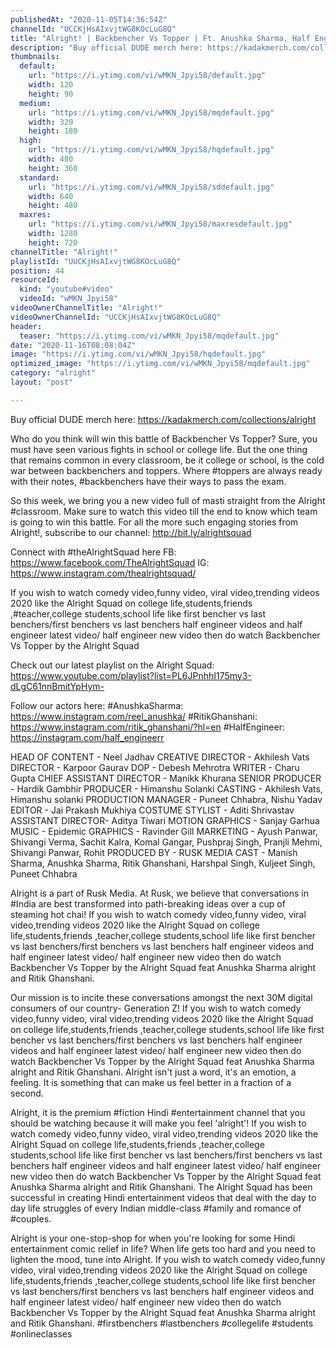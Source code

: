```yaml
---
publishedAt: "2020-11-05T14:36:54Z"
channelId: "UCCKjHsAIxvjtWG8KOcLuG8Q"
title: "Alright! | Backbencher Vs Topper | Ft. Anushka Sharma, Half Engineer & Ritik Ghanshani"
description: "Buy official DUDE merch here: https://kadakmerch.com/collections/alright\n\nWho do you think will win this battle of Backbencher Vs Topper? Sure, you must have seen various fights in school or college life. But the one thing that remains common in every classroom, be it college or school, is the cold war between backbenchers and toppers. Where #toppers are always ready with their notes, #backbenchers have their ways to pass the exam. \n\nSo this week, we bring you a new video full of masti straight from the Alright #classroom. Make sure to watch this video till the end to know which team is going to win this battle. For all the more such engaging stories from Alright!, subscribe to our channel: http://bit.ly/alrightsquad\n\nConnect with #theAlrightSquad here\nFB: https://www.facebook.com/TheAlrightSquad\nIG: https://www.instagram.com/thealrightsquad/\n\nIf you wish to watch comedy video,funny video, viral video,trending videos 2020 like the Alright Squad on college life,students,friends ,#teacher,college students,school life like first bencher vs last benchers/first benchers vs last benchers half engineer videos and half engineer latest video/ half engineer new video then do watch Backbencher Vs Topper by the Alright Squad \n\nCheck out our latest playlist on the Alright Squad: https://www.youtube.com/playlist?list=PL6JPnhhI175my3-dLgC61nnBmitYpHym-\n\nFollow our actors here:\n#AnushkaSharma: https://www.instagram.com/reel_anushka/\n#RitikGhanshani: https://www.instagram.com/ritik_ghanshani/?hl=en\n#HalfEngineer: https://instagram.com/half_engineerr \n\nHEAD OF CONTENT - Neel Jadhav\nCREATIVE DIRECTOR - Akhilesh Vats\nDIRECTOR - Karpoor Gaurav\nDOP - Debesh Mehrotra\nWRITER - Charu Gupta\nCHIEF ASSISTANT DIRECTOR - Manikk Khurana\nSENIOR PRODUCER - Hardik Gambhir\nPRODUCER - Himanshu Solanki\nCASTING - Akhilesh Vats, Himanshu solanki\nPRODUCTION MANAGER - Puneet Chhabra, Nishu Yadav\nEDITOR - Jai Prakash Mukhiya\nCOSTUME STYLIST - Aditi Shrivastav\nASSISTANT DIRECTOR- Aditya Tiwari\nMOTION GRAPHICS - Sanjay Garhua\nMUSIC - Epidemic\nGRAPHICS - Ravinder Gill\nMARKETING - Ayush Panwar, Shivangi Verma, Sachit Kalra, Komal Gangar, Pushpraj Singh, Pranjli Mehmi,\nShivangi Panwar, Rohit\nPRODUCED BY - RUSK MEDIA\nCAST - Manish Sharma, Anushka Sharma, Ritik Ghanshani, Harshpal Singh, Kuljeet Singh, Puneet\nChhabra\r\n\nAlright is a part of Rusk Media. At Rusk, we believe that conversations in #India are best transformed into path-breaking ideas over a cup of steaming hot chai! If you wish to watch comedy video,funny video, viral video,trending videos 2020 like the Alright Squad on college life,students,friends ,teacher,college students,school life like first bencher vs last benchers/first benchers vs last benchers half engineer videos and half engineer latest video/ half engineer new video then do watch Backbencher Vs Topper by the Alright Squad feat Anushka Sharma alright and Ritik Ghanshani. \n\nOur mission is to incite these conversations amongst the next 30M digital consumers of our country- Generation Z! If you wish to watch comedy video,funny video, viral video,trending videos 2020 like the Alright Squad on college life,students,friends ,teacher,college students,school life like first bencher vs last benchers/first benchers vs last benchers half engineer videos and half engineer latest video/ half engineer new video then do watch Backbencher Vs Topper by the Alright Squad feat Anushka Sharma alright and Ritik Ghanshani. Alright isn't just a word, it's an emotion, a feeling. It is something that can make us feel better in a fraction of a second.\n\nAlright, it is the premium #fiction Hindi #entertainment channel that you should be watching because it will make you feel 'alright'! If you wish to watch comedy video,funny video, viral video,trending videos 2020 like the Alright Squad on college life,students,friends ,teacher,college students,school life like first bencher vs last benchers/first benchers vs last benchers half engineer videos and half engineer latest video/ half engineer new video then do watch Backbencher Vs Topper by the Alright Squad feat Anushka Sharma alright and Ritik Ghanshani. The Alright Squad has been successful in creating Hindi entertainment videos that deal with the day to day life struggles of every Indian middle-class #family and romance of #couples.\n\nAlright is your one-stop-shop for when you're looking for some Hindi entertainment comic relief in life? When life gets too hard and you need to lighten the mood, tune into Alright. If you wish to watch comedy video,funny video, viral video,trending videos 2020 like the Alright Squad on college life,students,friends ,teacher,college students,school life like first bencher vs last benchers/first benchers vs last benchers half engineer videos and half engineer latest video/ half engineer new video then do watch Backbencher Vs Topper by the Alright Squad feat Anushka Sharma alright and Ritik Ghanshani. #firstbenchers #lastbenchers #collegelife #students #onlineclasses"
thumbnails:
  default:
    url: "https://i.ytimg.com/vi/wMKN_Jpyi58/default.jpg"
    width: 120
    height: 90
  medium:
    url: "https://i.ytimg.com/vi/wMKN_Jpyi58/mqdefault.jpg"
    width: 320
    height: 180
  high:
    url: "https://i.ytimg.com/vi/wMKN_Jpyi58/hqdefault.jpg"
    width: 480
    height: 360
  standard:
    url: "https://i.ytimg.com/vi/wMKN_Jpyi58/sddefault.jpg"
    width: 640
    height: 480
  maxres:
    url: "https://i.ytimg.com/vi/wMKN_Jpyi58/maxresdefault.jpg"
    width: 1280
    height: 720
channelTitle: "Alright!"
playlistId: "UUCKjHsAIxvjtWG8KOcLuG8Q"
position: 44
resourceId:
  kind: "youtube#video"
  videoId: "wMKN_Jpyi58"
videoOwnerChannelTitle: "Alright!"
videoOwnerChannelId: "UCCKjHsAIxvjtWG8KOcLuG8Q"
header:
  teaser: "https://i.ytimg.com/vi/wMKN_Jpyi58/mqdefault.jpg"
date: "2020-11-16T08:08:04Z"
image: "https://i.ytimg.com/vi/wMKN_Jpyi58/hqdefault.jpg"
optimized_image: "https://i.ytimg.com/vi/wMKN_Jpyi58/mqdefault.jpg"
category: "alright"
layout: "post"

---
```

Buy official DUDE merch here: https://kadakmerch.com/collections/alright

Who do you think will win this battle of Backbencher Vs Topper? Sure, you must have seen various fights in school or college life. But the one thing that remains common in every classroom, be it college or school, is the cold war between backbenchers and toppers. Where #toppers are always ready with their notes, #backbenchers have their ways to pass the exam. 

So this week, we bring you a new video full of masti straight from the Alright #classroom. Make sure to watch this video till the end to know which team is going to win this battle. For all the more such engaging stories from Alright!, subscribe to our channel: http://bit.ly/alrightsquad

Connect with #theAlrightSquad here
FB: https://www.facebook.com/TheAlrightSquad
IG: https://www.instagram.com/thealrightsquad/

If you wish to watch comedy video,funny video, viral video,trending videos 2020 like the Alright Squad on college life,students,friends ,#teacher,college students,school life like first bencher vs last benchers/first benchers vs last benchers half engineer videos and half engineer latest video/ half engineer new video then do watch Backbencher Vs Topper by the Alright Squad 

Check out our latest playlist on the Alright Squad: https://www.youtube.com/playlist?list=PL6JPnhhI175my3-dLgC61nnBmitYpHym-

Follow our actors here:
#AnushkaSharma: https://www.instagram.com/reel_anushka/
#RitikGhanshani: https://www.instagram.com/ritik_ghanshani/?hl=en
#HalfEngineer: https://instagram.com/half_engineerr 

HEAD OF CONTENT - Neel Jadhav
CREATIVE DIRECTOR - Akhilesh Vats
DIRECTOR - Karpoor Gaurav
DOP - Debesh Mehrotra
WRITER - Charu Gupta
CHIEF ASSISTANT DIRECTOR - Manikk Khurana
SENIOR PRODUCER - Hardik Gambhir
PRODUCER - Himanshu Solanki
CASTING - Akhilesh Vats, Himanshu solanki
PRODUCTION MANAGER - Puneet Chhabra, Nishu Yadav
EDITOR - Jai Prakash Mukhiya
COSTUME STYLIST - Aditi Shrivastav
ASSISTANT DIRECTOR- Aditya Tiwari
MOTION GRAPHICS - Sanjay Garhua
MUSIC - Epidemic
GRAPHICS - Ravinder Gill
MARKETING - Ayush Panwar, Shivangi Verma, Sachit Kalra, Komal Gangar, Pushpraj Singh, Pranjli Mehmi,
Shivangi Panwar, Rohit
PRODUCED BY - RUSK MEDIA
CAST - Manish Sharma, Anushka Sharma, Ritik Ghanshani, Harshpal Singh, Kuljeet Singh, Puneet
Chhabra

Alright is a part of Rusk Media. At Rusk, we believe that conversations in #India are best transformed into path-breaking ideas over a cup of steaming hot chai! If you wish to watch comedy video,funny video, viral video,trending videos 2020 like the Alright Squad on college life,students,friends ,teacher,college students,school life like first bencher vs last benchers/first benchers vs last benchers half engineer videos and half engineer latest video/ half engineer new video then do watch Backbencher Vs Topper by the Alright Squad feat Anushka Sharma alright and Ritik Ghanshani. 

Our mission is to incite these conversations amongst the next 30M digital consumers of our country- Generation Z! If you wish to watch comedy video,funny video, viral video,trending videos 2020 like the Alright Squad on college life,students,friends ,teacher,college students,school life like first bencher vs last benchers/first benchers vs last benchers half engineer videos and half engineer latest video/ half engineer new video then do watch Backbencher Vs Topper by the Alright Squad feat Anushka Sharma alright and Ritik Ghanshani. Alright isn't just a word, it's an emotion, a feeling. It is something that can make us feel better in a fraction of a second.

Alright, it is the premium #fiction Hindi #entertainment channel that you should be watching because it will make you feel 'alright'! If you wish to watch comedy video,funny video, viral video,trending videos 2020 like the Alright Squad on college life,students,friends ,teacher,college students,school life like first bencher vs last benchers/first benchers vs last benchers half engineer videos and half engineer latest video/ half engineer new video then do watch Backbencher Vs Topper by the Alright Squad feat Anushka Sharma alright and Ritik Ghanshani. The Alright Squad has been successful in creating Hindi entertainment videos that deal with the day to day life struggles of every Indian middle-class #family and romance of #couples.

Alright is your one-stop-shop for when you're looking for some Hindi entertainment comic relief in life? When life gets too hard and you need to lighten the mood, tune into Alright. If you wish to watch comedy video,funny video, viral video,trending videos 2020 like the Alright Squad on college life,students,friends ,teacher,college students,school life like first bencher vs last benchers/first benchers vs last benchers half engineer videos and half engineer latest video/ half engineer new video then do watch Backbencher Vs Topper by the Alright Squad feat Anushka Sharma alright and Ritik Ghanshani. #firstbenchers #lastbenchers #collegelife #students #onlineclasses